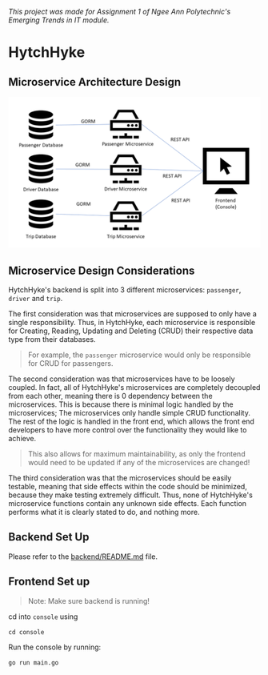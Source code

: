 _This project was made for Assignment 1 of Ngee Ann Polytechnic's Emerging Trends in IT module._ 

# HytchHyke

## Microservice Architecture Design

![Architecture Diagram](./architecture_diagram.png)

## Microservice Design Considerations

HytchHyke's backend is split into 3 different microservices: `passenger`, `driver` and `trip`. 

The first consideration was that microservices are supposed to only have a single responsibility. Thus, in HytchHyke, each microservice is responsible for Creating, Reading, Updating and Deleting (CRUD) their respective data type from their databases. 

> For example, the `passenger` microservice would only be responsible for CRUD for passengers. 

The second consideration was that microservices have to be loosely coupled. In fact, all of HytchHyke's microservices are completely decoupled from each other, meaning there is 0 dependency between the microservices. This is because there is minimal logic handled by the microservices; The microservices only handle simple CRUD functionality. The rest of the logic is handled in the front end, which allows the front end developers to have more control over the functionality they would like to achieve.

> This also allows for maximum maintainability, as only the frontend would need to be updated if any of the microservices are changed! 

The third consideration was that the microservices should be easily testable, meaning that side effects within the code should be minimized, because they make testing extremely difficult. Thus, none of HytchHyke's microservice functions contain any unknown side effects. Each function performs what it is clearly stated to do, and nothing more.

## Backend Set Up
Please refer to the [backend/README.md](https://github.com/notyumin/ETIAssignment1/blob/main/backend/README.md) file.

## Frontend Set up
> Note: Make sure backend is running!

cd into `console` using
```
cd console
```

Run the console by running:
```
go run main.go
```
